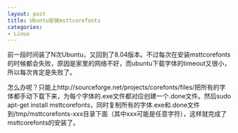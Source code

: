 ```yaml
---
layout: post
title: Ubuntu安装msttcorefonts
categories:
- Linux
---
```

前一段时间装了N次Ubuntu，又回到了8.04版本。不过每次在安装msttcorefonts的时候都会失败，原因是家里的网络不好，而ubuntu下载字体的timeout又很小，所以每次肯定是失败了。

怎么办呢？只能上http://sourceforge.net/projects/corefonts/files/把所有的字体都手动下载下来，为每个字体的.exe文件都对应创建一个.done文件。然后sudo apt-get install msttcorefonts，同时复制所有的字体.exe和.done文件到/tmp/msttcorefonts-xxx目录下面（其中xxx可能是任意字符），这样就完成了msttcorefonts的安装了。

